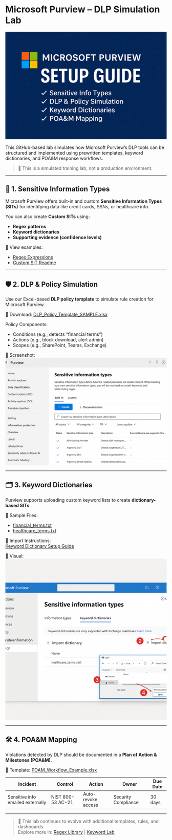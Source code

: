 # Microsoft Purview – DLP Simulation Lab

![Microsoft Purview Lab Banner](Microsoft_Purview_Lab_Banner.png)

This GitHub-based lab simulates how Microsoft Purview’s DLP tools can be structured and implemented using prewritten templates, keyword dictionaries, and POA&M response workflows.

> 🧪 This is a simulated training lab, not a production environment.

---

## 🧬 1. Sensitive Information Types

Microsoft Purview offers built-in and custom **Sensitive Information Types (SITs)** for identifying data like credit cards, SSNs, or healthcare info.

You can also create **Custom SITs** using:
- **Regex patterns**
- **Keyword dictionaries**
- **Supporting evidence (confidence levels)**

📄 View examples:  
- [Regex Expressions](../regex-library/patterns/)
- [Custom SIT Readme](../purview-regex/Regex_Custom_Sensitive_Information_Types.md)

---

## 🛡️ 2. DLP & Policy Simulation

Use our Excel-based **DLP policy template** to simulate rule creation for Microsoft Purview.

📄 Download: [DLP_Policy_Template_SAMPLE.xlsx](DLP_Policy_Template_SAMPLE.xlsx)

Policy Components:
- Conditions (e.g., detects “financial terms”)
- Actions (e.g., block download, alert admin)
- Scopes (e.g., SharePoint, Teams, Exchange)

📸 Screenshot:  
![Purview Policy View](Purview_Screenshot_1.png)

---

## 🗂️ 3. Keyword Dictionaries

Purview supports uploading custom keyword lists to create **dictionary-based SITs**.

📄 Sample Files:
- [financial_terms.txt](../purview-keywords/financial_terms.txt)
- [healthcare_terms.txt](../purview-keywords/healthcare_terms.txt)

🧭 Import Instructions:  
[Keyword Dictionary Setup Guide](../purview-keywords/README.md)

📸 Visual:  
![Import Guide](../purview-keywords/Keyword_Dictionary_Import_Guide_Scaled.png)

---

## 🛠️ 4. POA&M Mapping

Violations detected by DLP should be documented in a **Plan of Action & Milestones (POA&M)**.

📄 Template: [POAM_Workflow_Example.xlsx](../qualys-servicenow-lab/POAM_Workflow_Example.xlsx)

| Incident | Control | Action | Owner | Due Date |
|----------|---------|--------|--------|----------|
| Sensitive info emailed externally | NIST 800-53 AC-21 | Auto-revoke access | Security Compliance | 30 days |

---

> 🔄 This lab continues to evolve with additional templates, rules, and dashboards.  
> Explore more in: [Regex Library](../regex-library/) | [Keyword Lab](../purview-keywords/)
